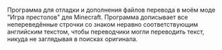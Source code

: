 Программа для отладки и дополнения файлов перевода в моём моде "Игра престолов" для Minecraft. Программа дописывает все непереведённые строчки со знаком неравно соответствующим английским текстом, чтобы переводчики могли переводить текст, никуда не заглядывая в поисках оригинала.